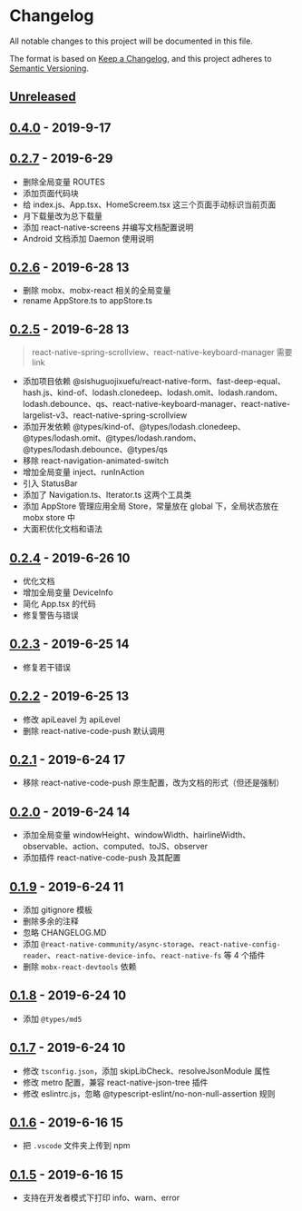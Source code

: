 # Changelog

All notable changes to this project will be documented in this file.

The format is based on [Keep a Changelog](https://keepachangelog.com/zh-CN/1.0.0/),
and this project adheres to [Semantic Versioning](https://semver.org/lang/zh-CN/).

## [Unreleased]

## [0.4.0] - 2019-9-17

## [0.2.7] - 2019-6-29

- 删除全局变量 ROUTES
- 添加页面代码块
- 给 index.js、App.tsx、HomeScreem.tsx 这三个页面手动标识当前页面
- 月下载量改为总下载量
- 添加 react-native-screens 并编写文档配置说明
- Android 文档添加 Daemon 使用说明

## [0.2.6] - 2019-6-28 13

- 删除 mobx、mobx-react 相关的全局变量
- rename AppStore.ts to appStore.ts

## [0.2.5] - 2019-6-28 13

> react-native-spring-scrollview、react-native-keyboard-manager 需要 link

- 添加项目依赖 @sishuguojixuefu/react-native-form、fast-deep-equal、hash.js、kind-of、lodash.clonedeep、lodash.omit、lodash.random、lodash.debounce、qs、react-native-keyboard-manager、react-native-largelist-v3、react-native-spring-scrollview
- 添加开发依赖 @types/kind-of、@types/lodash.clonedeep、@types/lodash.omit、@types/lodash.random、@types/lodash.debounce、@types/qs
- 移除 react-navigation-animated-switch
- 增加全局变量 inject、runInAction
- 引入 StatusBar
- 添加了 Navigation.ts、Iterator.ts 这两个工具类
- 添加 AppStore 管理应用全局 Store，常量放在 global 下，全局状态放在 mobx store 中
- 大面积优化文档和语法

## [0.2.4] - 2019-6-26 10

- 优化文档
- 增加全局变量 DeviceInfo
- 简化 App.tsx 的代码
- 修复警告与错误

## [0.2.3] - 2019-6-25 14

- 修复若干错误

## [0.2.2] - 2019-6-25 13

- 修改 apiLeavel 为 apiLevel
- 删除 react-native-code-push 默认调用

## [0.2.1] - 2019-6-24 17

- 移除 react-native-code-push 原生配置，改为文档的形式（但还是强制）

## [0.2.0] - 2019-6-24 14

- 添加全局变量 windowHeight、windowWidth、hairlineWidth、observable、action、computed、toJS、observer
- 添加插件 react-native-code-push 及其配置

## [0.1.9] - 2019-6-24 11

- 添加 gitignore 模板
- 删除多余的注释
- 忽略 CHANGELOG.MD
- 添加 `@react-native-community/async-storage`、`react-native-config-reader`、`react-native-device-info`、`react-native-fs` 等 4 个插件
- 删除 `mobx-react-devtools` 依赖

## [0.1.8] - 2019-6-24 10

- 添加 `@types/md5`

## [0.1.7] - 2019-6-24 10

- 修改 `tsconfig.json`，添加 skipLibCheck、resolveJsonModule 属性
- 修改 metro 配置，兼容 react-native-json-tree 插件
- 修改 eslintrc.js，忽略 @typescript-eslint/no-non-null-assertion 规则

## [0.1.6] - 2019-6-16 15

- 把 `.vscode` 文件夹上传到 npm

## [0.1.5] - 2019-6-16 15

- 支持在开发者模式下打印 info、warn、error

[unreleased]: https://github.com/sishuguojixuefu/react-native-template-sishu/compare/v0.4.0...HEAD
[0.4.0]: https://github.com/sishuguojixuefu/react-native-template-sishu/compare/v0.2.7...v0.4.0
[0.2.7]: https://github.com/sishuguojixuefu/react-native-template-sishu/compare/v0.2.6...v0.2.7
[0.2.6]: https://github.com/sishuguojixuefu/react-native-template-sishu/compare/v0.2.5...v0.2.6
[0.2.5]: https://github.com/sishuguojixuefu/react-native-template-sishu/compare/v0.2.4...v0.2.5
[0.2.4]: https://github.com/sishuguojixuefu/react-native-template-sishu/compare/v0.2.3...v0.2.4
[0.2.3]: https://github.com/sishuguojixuefu/react-native-template-sishu/compare/v0.2.2...v0.2.3
[0.2.2]: https://github.com/sishuguojixuefu/react-native-template-sishu/compare/v0.2.1...v0.2.2
[0.2.1]: https://github.com/sishuguojixuefu/react-native-template-sishu/compare/v0.2.0...v0.2.1
[0.2.0]: https://github.com/sishuguojixuefu/react-native-template-sishu/compare/v0.1.9...v0.2.0
[0.1.9]: https://github.com/sishuguojixuefu/react-native-template-sishu/compare/v0.1.8...v0.1.9
[0.1.8]: https://github.com/sishuguojixuefu/react-native-template-sishu/compare/v0.1.7...v0.1.8
[0.1.7]: https://github.com/sishuguojixuefu/react-native-template-sishu/compare/v0.1.6...v0.1.7
[0.1.6]: https://github.com/sishuguojixuefu/react-native-template-sishu/compare/v0.1.5...v0.1.6
[0.1.5]: https://github.com/sishuguojixuefu/react-native-template-sishu/releases/tag/v0.1.5
